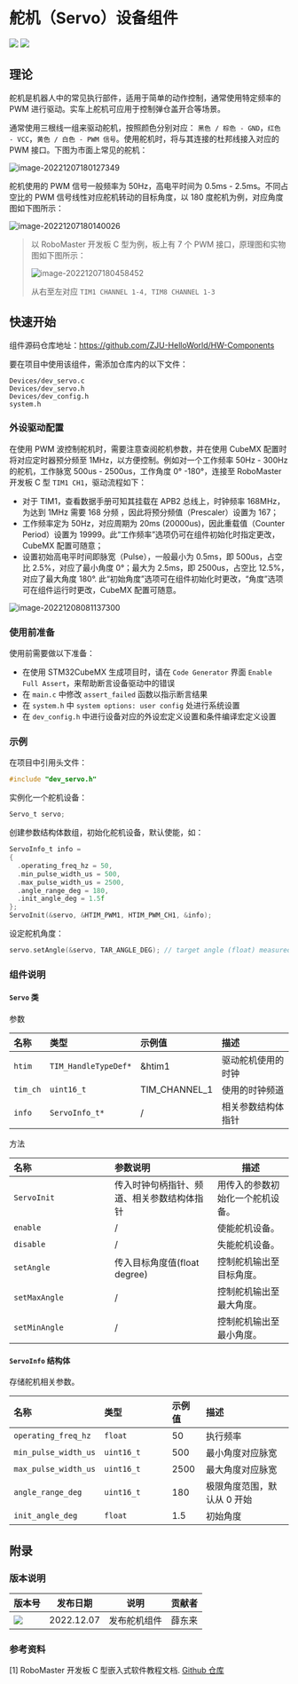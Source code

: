 # 舵机（Servo）设备组件

 <img src = "https://img.shields.io/badge/version-1.0.0-green"> <sp> <img src = "https://img.shields.io/badge/author-dungloi-lightgrey"> 

## 理论

舵机是机器人中的常见执行部件，适用于简单的动作控制，通常使用特定频率的 PWM 进行驱动。实车上舵机可应用于控制弹仓盖开合等场景。

通常使用三根线一组来驱动舵机，按照颜色分别对应： `黑色 / 棕色 - GND`，`红色 - VCC`，`黄色 / 白色 - PWM 信号`。使用舵机时，将与其连接的杜邦线接入对应的 PWM 接口。下图为市面上常见的舵机：

![image-20221207180127349](舵机设备组件.assets/image-20221207180127349.png)

舵机使用的 PWM 信号一般频率为 50Hz，高电平时间为 0.5ms - 2.5ms。不同占空比的 PWM 信号线性对应舵机转动的目标角度，以 180 度舵机为例，对应角度图如下图所示：

![image-20221207180140026](舵机设备组件.assets/image-20221207180140026.png)

> 以 RoboMaster 开发板 C 型为例，板上有 7 个 PWM 接口，原理图和实物图如下图所示：
>
> ![image-20221207180458452](舵机设备组件.assets/image-20221207180458452.png)
>
> 从右至左对应 `TIM1 CHANNEL 1-4, TIM8 CHANNEL 1-3`

## 快速开始

组件源码仓库地址：<https://github.com/ZJU-HelloWorld/HW-Components>

要在项目中使用该组件，需添加仓库内的以下文件：

```
Devices/dev_servo.c
Devices/dev_servo.h
Devices/dev_config.h
system.h
```

### 外设驱动配置

在使用 PWM 波控制舵机时，需要注意查阅舵机参数，并在使用 CubeMX 配置时将对应定时器预分频至 1MHz，以方便控制。例如对一个工作频率 50Hz - 300Hz 的舵机，工作脉宽 500us - 2500us，工作角度 0° -180°，连接至 RoboMaster 开发板 C 型 `TIM1 CH1`，驱动流程如下：

* 对于 TIM1，查看数据手册可知其挂载在 APB2 总线上，时钟频率 168MHz，为达到 1MHz 需要 168 分频 ，因此将预分频值（Prescaler）设置为 167；
* 工作频率定为 50Hz，对应周期为 20ms (20000us)，因此重载值（Counter Period）设置为 19999。此“工作频率”选项仍可在组件初始化时指定更改，CubeMX 配置可随意；
* 设置初始高电平时间即脉宽（Pulse），一般最小为 0.5ms，即 500us，占空比 2.5%，对应了最小角度 0°；最大为 2.5ms，即 2500us，占空比 12.5%，对应了最大角度 180°. 此“初始角度”选项可在组件初始化时更改，“角度”选项可在组件运行时更改，CubeMX 配置可随意。

![image-20221208081137300](舵机设备组件.assets/image-20221208081137300.png)

### 使用前准备

使用前需要做以下准备：

* 在使用 STM32CubeMX 生成项目时，请在 `Code Generator` 界面 `Enable Full Assert`，来帮助断言设备驱动中的错误
* 在 `main.c` 中修改 `assert_failed` 函数以指示断言结果
* 在 `system.h` 中 `system options: user config` 处进行系统设置
* 在 `dev_config.h` 中进行设备对应的外设宏定义设置和条件编译宏定义设置

### 示例

在项目中引用头文件：

```c
#include "dev_servo.h"
```

实例化一个舵机设备：

```c
Servo_t servo;
```

创建参数结构体数组，初始化舵机设备，默认使能，如：

```c
ServoInfo_t info =
{
  .operating_freq_hz = 50,
  .min_pulse_width_us = 500,
  .max_pulse_width_us = 2500,
  .angle_range_deg = 180,
  .init_angle_deg = 1.5f
};
ServoInit(&servo, &HTIM_PWM1, HTIM_PWM_CH1, &info);
```

设定舵机角度：

```c
servo.setAngle(&servo, TAR_ANGLE_DEG); // target angle (float) measured in degree
```


### 组件说明

#### `Servo` 类

参数

| 名称     | 类型                 | 示例值        | 描述     |
| :------- | :------------------- | :------------ | :------- |
| `htim`   | `TIM_HandleTypeDef*` | &htim1        | 驱动舵机使用的时钟     |
| `tim_ch` | `uint16_t`           | TIM_CHANNEL_1 | 使用的时钟频道     |
| `info`   | `ServoInfo_t*`       | /             | 相关参数结构体指针 |

方法

| 名称<img width=250/> | 参数说明                                                     | 描述                                  |
| :------------------  | :-----------------------------------------------------------| ------------------------------------- |
| `ServoInit`          | 传入时钟句柄指针、频道、相关参数结构体指针                      | 用传入的参数初始化一个舵机设备。 |
| `enable`             | /                                                           | 使能舵机设备。 |
| `disable`            | /                                                           | 失能舵机设备。 |
| `setAngle`           | 传入目标角度值(float degree)                                 | 控制舵机输出至目标角度。 |
| `setMaxAngle`        | /                                                           | 控制舵机输出至最大角度。 |
| `setMinAngle`        | /                                                           | 控制舵机输出至最小角度。  |

#### `ServoInfo` 结构体

存储舵机相关参数。

| 名称<img width=100/> | 类型<img width=100/> | 示例值 | 描述                        |
| :------------------- | :------------------- | :----- | :-------------------------- |
| `operating_freq_hz`  | `float`              | 50     | 执行频率                    |
| `min_pulse_width_us` | `uint16_t`           | 500    | 最小角度对应脉宽            |
| `max_pulse_width_us` | `uint16_t`           | 2500   | 最大角度对应脉宽            |
| `angle_range_deg`    | `uint16_t`           | 180    | 极限角度范围，默认从 0 开始 |
| `init_angle_deg`     | `float`              | 1.5    | 初始角度                    |


## 附录

### 版本说明

| 版本号                                                       | 发布日期   | 说明         | 贡献者 |
| ------------------------------------------------------------ | ---------- | ------------ | ------ |
| <img src = "https://img.shields.io/badge/version-1.0.0-green" > | 2022.12.07 | 发布舵机组件 | 薛东来 |

### 参考资料

[1] RoboMaster 开发板 C 型嵌入式软件教程文档. [Github 仓库](https://github.com/RoboMaster/Development-Board-C-Examples)
